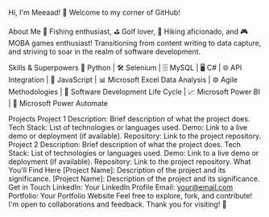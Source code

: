 Hi, I'm Meeaad!
👋 Welcome to my corner of GitHub!

About Me
🎣 Fishing enthusiast, ⛳ Golf lover, 🌄 Hiking aficionado, and 🎮 MOBA games enthusiast! Transitioning from content writing to data capture, and striving to soar in the realm of software development.

Skills & Superpowers
🐍 Python | 🛠️ Selenium | 🗄️ MySQL | 🖥️ C# | 🌐 API Integration | 🤖 JavaScript | 📊 Microsoft Excel Data Analysis | ⚙️ Agile Methodologies | 🔄 Software Development Life Cycle | 📈 Microsoft Power BI | 🤖 Microsoft Power Automate

Projects
Project 1
Description: Brief description of what the project does.
Tech Stack: List of technologies or languages used.
Demo: Link to a live demo or deployment (if available).
Repository: Link to the project repository.
Project 2
Description: Brief description of what the project does.
Tech Stack: List of technologies or languages used.
Demo: Link to a live demo or deployment (if available).
Repository: Link to the project repository.
What You'll Find Here
[Project Name]: Description of the project and its significance.
[Project Name]: Description of the project and its significance.
Get in Touch
LinkedIn: Your LinkedIn Profile
Email: your@email.com
Portfolio: Your Portfolio Website
Feel free to explore, fork, and contribute! I'm open to collaborations and feedback. Thank you for visiting! 🚀
